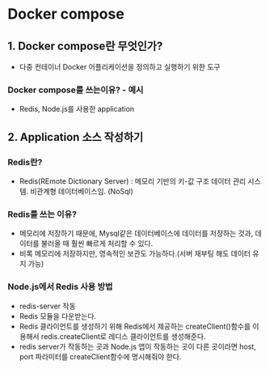 # Docker compose

## 1. Docker compose란 무엇인가?
- 다중 컨테이너 Docker 어플리케이션을 정의하고 실행하기 위한 도구

### Docker compose를 쓰는이유? - 예시
- Redis, Node.js를 사용한 application

## 2. Application 소스 작성하기
### Redis란?
- Redis(REmote Dictionary Server) : 메모리 기반의 키-값 구조 데이터 관리 시스템. 비관계형 데이터베이스임. (NoSql)
### Redis를 쓰는 이유?
- 메모리에 저장하기 때문에, Mysql같은 데이터베이스에 데이터를 저장하는 것과, 데이터를 불러올 때 훨씬 빠르게 처리할 수 있다.
- 비록 메모리에 저장하지만, 영속적인 보관도 가능하다.(서버 재부팅 해도 데이터 유지 가능)

### Node.js에서 Redis 사용 방법
- redis-server 작동
- Redis 모듈을 다운받는다.
- Redis 클라이언트를 생성하기 위해 Redis에서 제공하는 createClient()함수를 이용해서 redis.createClient로 레디스 클라이언트를 생성해준다.
- redis server가 작동하는 곳과 Node.js 앱이 작동하는 곳이 다른 곳이라면 host, port 파라미터를 createClient함수에 명시해줘야 한다.
